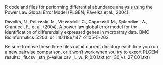 R code and files for performing differential abundance analysis using the Power Law Global Error Model (PLGEM; Pavelka et al., 2004).

Pavelka, N., Pelizzola, M., Vizzardelli, C., Capozzoli, M., Splendiani, A., Granucci, F., et al. (2004). A power law global error model for the identification of differentially expressed genes in microarray data. BMC Bioinformatics 5:203. doi: 10.1186/1471-2105-5-203

Be sure to move these three files out of current directory each time you run a new pairwise comparison, or it won't work when you try to export PLGEM results:
_fit.csv 
_stn_p-value.csv 
_L_vs_R_0.01.txt (or _30_vs_27_0.01.txt)
